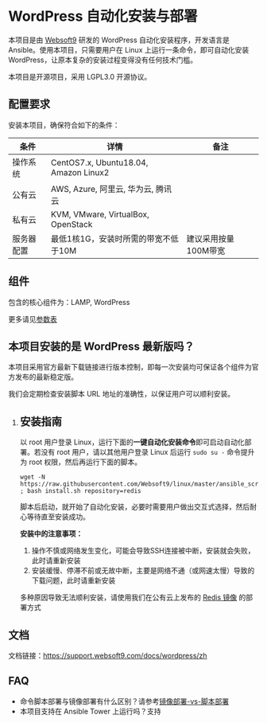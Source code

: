 # WordPress 自动化安装与部署

本项目是由 [Websoft9](http://www.websoft9.com) 研发的 WordPress 自动化安装程序，开发语言是 Ansible。使用本项目，只需要用户在 Linux 上运行一条命令，即可自动化安装 WordPress，让原本复杂的安装过程变得没有任何技术门槛。  

本项目是开源项目，采用 LGPL3.0 开源协议。

## 配置要求

安装本项目，确保符合如下的条件：

| 条件       | 详情                                  | 备注                 |
| ---------- | ------------------------------------- | -------------------- |
| 操作系统   | CentOS7.x, Ubuntu18.04, Amazon Linux2 |                      |
| 公有云     | AWS, Azure, 阿里云, 华为云, 腾讯云    |                      |
| 私有云     | KVM, VMware, VirtualBox, OpenStack    |                      |
| 服务器配置 | 最低1核1G，安装时所需的带宽不低于10M  | 建议采用按量100M带宽 |

## 组件

包含的核心组件为：LAMP, WordPress

更多请见[参数表](/docs/zh/stack-components.md)

## 本项目安装的是 WordPress 最新版吗？

本项目采用官方最新下载链接进行版本控制，即每一次安装均可保证各个组件为官方发布的最新稳定版。

我们会定期检查安装脚本 URL 地址的准确性，以保证用户可以顺利安装。

1. ## 安装指南

   以 root 用户登录 Linux，运行下面的**一键自动化安装命令**即可启动自动化部署。若没有 root 用户，请以其他用户登录 Linux 后运行 `sudo su -` 命令提升为 root 权限，然后再运行下面的脚本。

   ```
   wget -N https://raw.githubusercontent.com/Websoft9/linux/master/ansible_script/install.sh ; bash install.sh repository=redis
   ```

   脚本后启动，就开始了自动化安装，必要时需要用户做出交互式选择，然后耐心等待直至安装成功。

   **安装中的注意事项：**  

   1. 操作不慎或网络发生变化，可能会导致SSH连接被中断，安装就会失败，此时请重新安装
   2. 安装缓慢、停滞不前或无故中断，主要是网络不通（或网速太慢）导致的下载问题，此时请重新安装

   多种原因导致无法顺利安装，请使用我们在公有云上发布的 [Redis 镜像](https://apps.websoft9.com/redis) 的部署方式


## 文档

文档链接：https://support.websoft9.com/docs/wordpress/zh

## FAQ

- 命令脚本部署与镜像部署有什么区别？请参考[镜像部署-vs-脚本部署](https://support.websoft9.com/docs/faq/zh/bz-product.html#镜像部署-vs-脚本部署)
- 本项目支持在 Ansible Tower 上运行吗？支持
